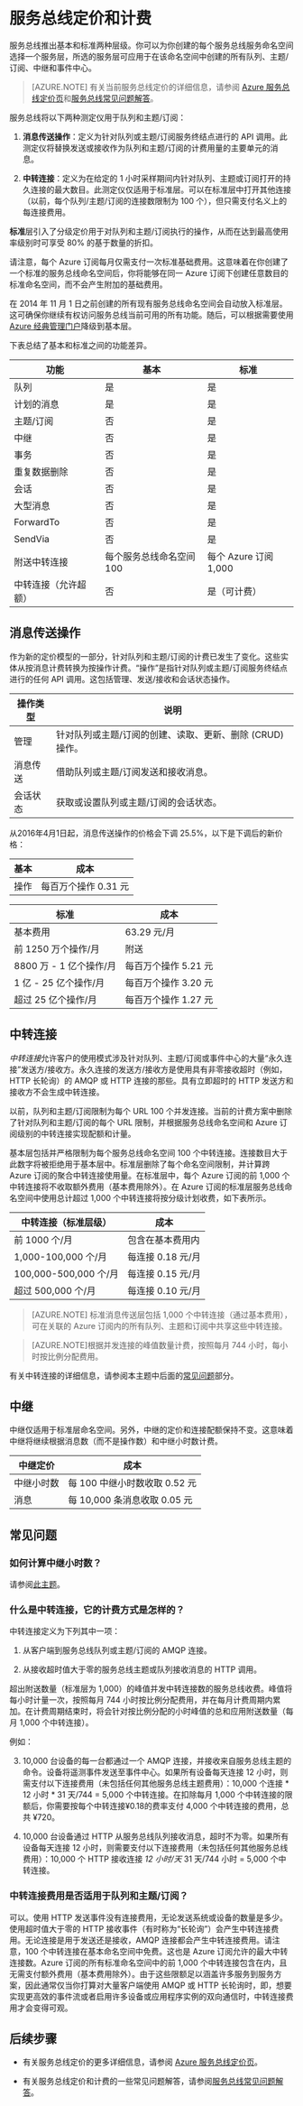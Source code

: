 <properties 
    pageTitle="服务总线定价和计费 | Azure"
    description="服务总线定价结构概述。"
    services="service-bus"
    documentationCenter="na"
    authors="sethmanheim"
    manager="timlt"
    editor="" />  

<tags 
    ms.service="service-bus"
    ms.devlang="na"
    ms.topic="article"
    ms.tgt_pltfrm="na"
    ms.workload="na"
    ms.date="10/06/2016"
    ms.author="sethm"
    wacn.date="11/28/2016"/>  


# 服务总线定价和计费

服务总线推出基本和标准两种层级。你可以为你创建的每个服务总线服务命名空间选择一个服务层，所选的服务层可应用于在该命名空间中创建的所有队列、主题/订阅、中继和事件中心。

>[AZURE.NOTE] 有关当前服务总线定价的详细信息，请参阅 [Azure 服务总线定价页](/pricing/details/messaging/)和[服务总线常见问题解答](/documentation/articles/service-bus-faq/#service-bus-pricing)。

服务总线将以下两种测定仪用于队列和主题/订阅：

1. **消息传送操作**：定义为针对队列或主题/订阅服务终结点进行的 API 调用。此测定仪将替换发送或接收作为队列和主题/订阅的计费用量的主要单元的消息。

2. **中转连接**：定义为在给定的 1 小时采样期间内针对队列、主题或订阅打开的持久连接的最大数目。此测定仪仅适用于标准层。可以在标准层中打开其他连接（以前，每个队列/主题/订阅的连接数限制为 100 个），但只需支付名义上的每连接费用。

**标准**层引入了分级定价用于对队列和主题/订阅执行的操作，从而在达到最高使用率级别时可享受 80% 的基于数量的折扣。


请注意，每个 Azure 订阅每月仅需支付一次标准基础费用。这意味着在你创建了一个标准的服务总线命名空间后，你将能够在同一 Azure 订阅下创建任意数目的标准命名空间，而不会产生附加的基础费用。

在 2014 年 11 月 1 日之前创建的所有现有服务总线命名空间会自动放入标准层。这可确保你继续有权访问服务总线当前可用的所有功能。随后，可以根据需要使用 [Azure 经典管理门户][]降级到基本层。

下表总结了基本和标准之间的功能差异。

|功能|基本|标准|
|---|---|---|
|队列|是|是|
|计划的消息|是|是|
|主题/订阅|否|是|
|中继|否|是|
|事务|否|是|
|重复数据删除|否|是|
|会话|否|是|
|大型消息|否|是|
|ForwardTo|否|是|
|SendVia|否|是|
|附送中转连接|每个服务总线命名空间 100|每个 Azure 订阅 1,000|
|中转连接（允许超额）|否|是（可计费）|

## 消息传送操作

作为新的定价模型的一部分，针对队列和主题/订阅的计费已发生了变化。这些实体从按消息计费转换为按操作计费。“操作”是指针对队列或主题/订阅服务终结点进行的任何 API 调用。这包括管理、发送/接收和会话状态操作。

|操作类型|说明|
|---|---|
|管理|针对队列或主题/订阅的创建、读取、更新、删除 (CRUD) 操作。|
|消息传送|借助队列或主题/订阅发送和接收消息。|
|会话状态|获取或设置队列或主题/订阅的会话状态。|

从2016年4月1日起，消息传送操作的价格会下调 25.5%，以下是下调后的新价格：

|基本|成本|
|---|---|
|操作|每百万个操作 0.31 元|

|标准|成本|
|---|---|
|基本费用|63.29 元/月|
|前 1250 万个操作/月|附送|
|8800 万 - 1 亿个操作/月|每百万个操作 5.21 元|
|1 亿 - 25 亿个操作/月|每百万个操作 3.20 元|
|超过 25 亿个操作/月|每百万个操作 1.27 元|


## 中转连接

*中转连接*允许客户的使用模式涉及针对队列、主题/订阅或事件中心的大量“永久连接”发送方/接收方。永久连接的发送方/接收方是使用具有非零接收超时（例如，HTTP 长轮询）的 AMQP 或 HTTP 连接的那些。具有立即超时的 HTTP 发送方和接收方不会生成中转连接。

以前，队列和主题/订阅限制为每个 URL 100 个并发连接。当前的计费方案中删除了针对队列和主题/订阅的每个 URL 限制，并根据服务总线命名空间和 Azure 订阅级别的中转连接实现配额和计量。

基本层包括并严格限制为每个服务总线命名空间 100 个中转连接。连接数目大于此数字将被拒绝用于基本层中。标准层删除了每个命名空间限制，并计算跨 Azure 订阅的聚合中转连接使用量。在标准层中，每个 Azure 订阅的前 1,000 个中转连接将不收取额外费用（基本费用除外）。在 Azure 订阅的标准层服务总线命名空间中使用总计超过 1,000 个中转连接将按分级计划收费，如下表所示。

|中转连接（标准层级）|成本|
|---|---|
|前 1000 个/月|包含在基本费用内|
|1,000-100,000 个/月|每连接 0.18 元/月|
|100,000-500,000 个/月|每连接 0.15 元/月|
|超过 500,000 个/月|每连接 0.10 元/月|

>[AZURE.NOTE] 标准消息传送层包括 1,000 个中转连接（通过基本费用），可在关联的 Azure 订阅内的所有队列、主题和订阅中共享这些中转连接。

>[AZURE.NOTE]根据并发连接的峰值数量计费，按照每月 744 小时，每小时按比例分配费用。


有关中转连接的详细信息，请参阅本主题中后面的[常见问题](#FAQ)部分。

## 中继

中继仅适用于标准层命名空间。另外，中继的定价和连接配额保持不变。这意味着中继将继续根据消息数（而不是操作数）和中继小时数计费。

|中继定价|成本|
|---|---|
|中继小时数|每 100 中继小时数收取 0.52 元|
|消息|每 10,000 条消息收取 0.05 元|

## <a name="FAQ"></a> 常见问题

### 如何计算中继小时数？

请参阅[此主题](/documentation/articles/service-bus-faq/#how-is-the-relay-hours-meter-calculated)。

### 什么是中转连接，它的计费方式是怎样的？

中转连接定义为下列其中一项：

1. 从客户端到服务总线队列或主题/订阅的 AMQP 连接。

2. 从接收超时值大于零的服务总线主题或队列接收消息的 HTTP 调用。

超出附送数量（标准层为 1,000）的峰值并发中转连接数的服务总线收费。峰值将每小时计量一次，按照每月 744 小时按比例分配费用，并在每月计费周期内累加。在计费周期结束时，将会针对按比例分配的小时峰值的总和应用附送数量（每月 1,000 个中转连接）。

例如：

3. 10,000 台设备的每一台都通过一个 AMQP 连接，并接收来自服务总线主题的命令。设备将遥测事件发送至事件中心。如果所有设备每天连接 12 小时，则需支付以下连接费用（未包括任何其他服务总线主题费用）：10,000 个连接 * 12 小时 * 31 天/744 = 5,000 个中转连接。在扣除每月 1,000 个中转连接的限额后，你需要按每个中转连接¥0.18的费率支付 4,000 个中转连接的费用，总共 ¥720。

4. 10,000 台设备通过 HTTP 从服务总线队列接收消息，超时不为零。如果所有设备每天连接 12 小时，则需要支付以下连接费用（未包括任何其他服务总线费用）：10,000 个 HTTP 接收连接 *12 小时/天* 31 天/744 小时 = 5,000 个中转连接。

### 中转连接费用是否适用于队列和主题/订阅？

可以。使用 HTTP 发送事件没有连接费用，无论发送系统或设备的数量是多少。使用超时值大于零的 HTTP 接收事件（有时称为“长轮询”）会产生中转连接费用。无论连接是用于发送还是接收，AMQP 连接都会产生中转连接费用。请注意，100 个中转连接在基本命名空间中免费。这也是 Azure 订阅允许的最大中转连接数。Azure 订阅的所有标准命名空间中的前 1,000 个中转连接包含在内，且无需支付额外费用（基本费用除外）。由于这些限额足以涵盖许多服务到服务方案，因此通常仅当你打算对大量客户端使用 AMQP 或 HTTP 长轮询时，即，想要实现更高效的事件流或者启用许多设备或应用程序实例的双向通信时，中转连接费用才会变得可观。

## 后续步骤

- 有关服务总线定价的更多详细信息，请参阅 [Azure 服务总线定价页](/pricing/details/messaging/)。

- 有关服务总线定价和计费的一些常见问题解答，请参阅[服务总线常见问题解答](/documentation/articles/service-bus-faq/#service-bus-pricing)。

[Azure 经典管理门户]: http://manage.windowsazure.cn

<!---HONumber=Mooncake_1121_2016-->